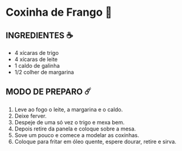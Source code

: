# Coxinha de Frango :chicken:

## INGREDIENTES :coffee:



- 4 xícaras de trigo
- 4 xícaras de leite
- 1 caldo de galinha
- 1/2 colher de margarina

## MODO DE PREPARO :comet:



1. Leve ao fogo o leite, a margarina e o caldo.
2. Deixe ferver.
3. Despeje de uma só vez o trigo e mexa bem.
4. Depois retire da panela e coloque sobre a mesa.
5. Sove um pouco e comece a modelar as coxinhas.
6. Coloque para fritar em óleo quente, espere dourar, retire e sirva.
